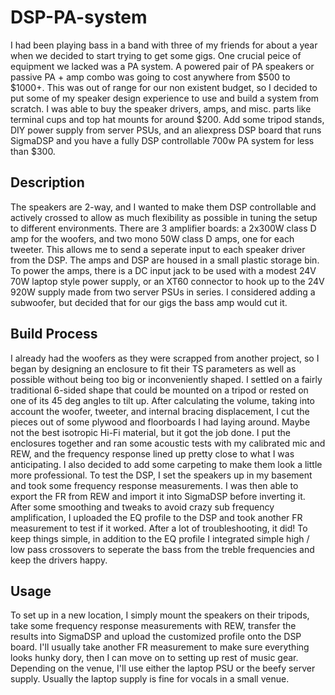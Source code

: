# DSP-PA-system

I had been playing bass in a band with three of my friends for about a year when we decided to start trying to get some gigs. One crucial peice of equipment we lacked was a PA system. A powered pair of PA speakers or passive PA + amp combo was going to cost anywhere from $500 to $1000+. This was out of range for our non existent budget, so I decided to put some of my speaker design experience to use and build a system from scratch. I was able to buy the speaker drivers, amps, and misc. parts like terminal cups and top hat mounts for around $200. Add some tripod stands, DIY power supply from server PSUs, and an aliexpress DSP board that runs SigmaDSP and you have a fully DSP controllable 700w PA system for less than $300.

## Description

The speakers are 2-way, and I wanted to make them DSP controllable and actively crossed to allow as much flexibility as possible in tuning the setup to different environments. There are 3 amplifier boards: a 2x300W class D amp for the woofers, and two mono 50W class D amps, one for each tweeter. This allows me to send a seperate input to each speaker driver from the DSP. The amps and DSP are housed in a small plastic storage bin. To power the amps, there is a DC input jack to be used with a modest 24V 70W laptop style power supply, or an XT60 connector to hook up to the 24V 920W supply made from two server PSUs in series. I considered adding a subwoofer, but decided that for our gigs the bass amp would cut it. 

## Build Process

I already had the woofers as they were scrapped from another project, so I began by designing an enclosure to fit their TS parameters as well as possible without being too big or inconveniently shaped. I settled on a fairly traditional 6-sided shape that could be mounted on a tripod or rested on one of its 45 deg angles to tilt up. After calculating the volume, taking into account the woofer, tweeter, and internal bracing displacement, I cut the pieces out of some plywood and floorboards I had laying around. Maybe not the best isotropic Hi-Fi material, but it got the job done. I put the enclosures together and ran some acoustic tests with my calibrated mic and REW, and the frequency response lined up pretty close to what I was anticipating. I also decided to add some carpeting to make them look a little more professional. To test the DSP, I set the speakers up in my basement and took some frequency response measurements. I was then able to export the FR from REW and import it into SigmaDSP before inverting it. After some smoothing and tweaks to avoid crazy sub frequency amplification, I uploaded the EQ profile to the DSP and took another FR measurement to test if it worked. After a lot of troubleshooting, it did! To keep things simple, in addition to the EQ profile I integrated simple high / low pass crossovers to seperate the bass from the treble frequencies and keep the drivers happy.   

## Usage

To set up in a new location, I simply mount the speakers on their tripods, take some frequency response measurements with REW, transfer the results into SigmaDSP and upload the customized profile onto the DSP board. I'll usually take another FR measurement to make sure everything looks hunky dory, then I can move on to setting up rest of music gear. Depending on the venue, I'll use either the laptop PSU or the beefy server supply. Usually the laptop supply is fine for vocals in a small venue.

